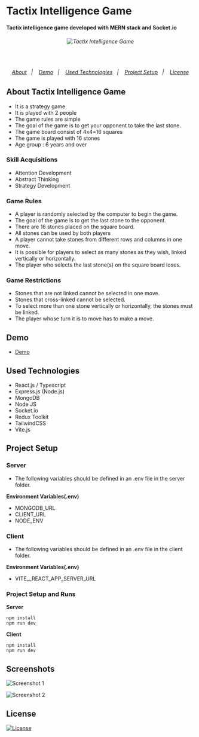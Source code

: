 # Tactix Intelligence Game

**Tactix intelligence game developed with MERN stack and Socket.io**

<h6 align="center">
  <img alt="Tactix Intelligence Game" src="https://user-images.githubusercontent.com/25087769/71783851-c2d21280-2ffd-11ea-9f3b-84b631b3ad01.png"/>
  <br>
  <br>
  <br>
  <br>

  <p align="center">
  <a href="#about">About</a>&nbsp;&nbsp;&nbsp;|&nbsp;&nbsp;&nbsp;
  <a href="#demo">Demo</a>&nbsp;&nbsp;&nbsp;|&nbsp;&nbsp;&nbsp;
  <a href="#used-technologies">Used Technologies</a>&nbsp;&nbsp;&nbsp;|&nbsp;&nbsp;&nbsp;
  <a href="#project-setup">Project Setup</a>&nbsp;&nbsp;&nbsp;|&nbsp;&nbsp;&nbsp;
  <a href="#license">License</a>
  </p>

</h6>

## About Tactix Intelligence Game

* It is a strategy game
* It is played with 2 people
* The game rules are simple
* The goal of the game is to get your opponent to take the last stone.
* The game board consist of 4x4=16 squares
* The game is played with 16 stones
* Age group : 6 years and over

### Skill Acquisitions
* Attention Development
* Abstract Thinking
* Strategy Development

### Game Rules
* A player is randomly selected by the computer to begin the game.
* The goal of the game is to get the last stone to the opponent.
* There are 16 stones placed on the square board.
* All stones can  be used by both players
* A player cannot take stones from different rows and columns in one move.
* It is possible for players to select as many stones as they wish, linked vertically or horizontally.
* The player who selects the last stone(s) on the square board loses.


### Game Restrictions
* Stones that are not linked cannot be selected in one move.
* Stones that cross-linked cannot be selected.
* To select more than one stone vertically or horizontally, the stones must be linked.
* The player whose turn it is to move has to make a move.


## Demo 
* [Demo](https://tactixgame.herokuapp.com/)

## Used Technologies
* React.js / Typescript
* Express.js (Node.js)
* MongoDB
* Node JS
* Socket.io
* Redux Toolkit
* TailwindCSS
* Vite.js

## Project Setup

### Server
* The following variables should be defined in an .env file in the server folder.

**Environment Variables(.env)**
* MONGODB_URL
* CLIENT_URL
* NODE_ENV


### Client
* The following variables should be defined in an .env file in the client folder.

**Environment Variables(.env)**
* VITE__REACT_APP_SERVER_URL

### Project Setup and Runs

**Server**

```
npm install 
npm run dev
```

**Client**

```
npm install 
npm run dev
```





## Screenshots

![Screenshot 1](https://user-images.githubusercontent.com/25087769/186766556-39f1e9cf-3557-4673-9c76-c2ae45a2126a.png)

![Screenshot 2](https://user-images.githubusercontent.com/25087769/186766734-f657aef2-e013-4120-a1c8-974fffdba874.png)


## License
[![License](https://img.shields.io/badge/LICENSE-GPL--3.0-orange)](https://github.com/mustafadalga/tactix/blob/main/LICENSE)


